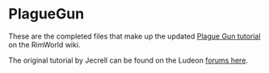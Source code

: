 # PlagueGun
These are the completed files that make up the updated [Plague Gun tutorial](<https://rimworldwiki.com/wiki/Plague_Gun_(1.1)>) on the RimWorld wiki.

The original tutorial by Jecrell can be found on the Ludeon [forums here](https://ludeon.com/forums/index.php?topic=33219.0).